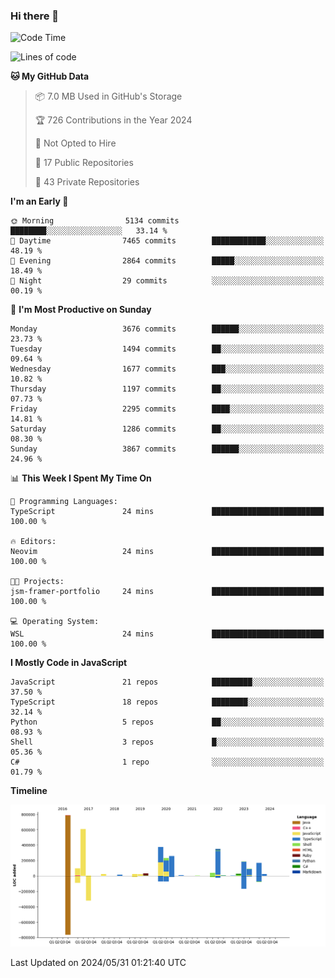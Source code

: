 ### Hi there 👋

<!--
**Clumsy-Coder/Clumsy-Coder** is a ✨ _special_ ✨ repository because its `README.md` (this file) appears on your GitHub profile.

Here are some ideas to get you started:

- 🔭 I’m currently working on ...
- 🌱 I’m currently learning ...
- 👯 I’m looking to collaborate on ...
- 🤔 I’m looking for help with ...
- 💬 Ask me about ...
- 📫 How to reach me: ...
- 😄 Pronouns: ...
- ⚡ Fun fact: ...
-->

<!-- anmol098/waka-readme-stats -->
<!--START_SECTION:waka-->
![Code Time](http://img.shields.io/badge/Code%20Time-793%20hrs%2034%20mins-blue)

![Lines of code](https://img.shields.io/badge/From%20Hello%20World%20I%27ve%20Written-3.4%20million%20lines%20of%20code-blue)

**🐱 My GitHub Data** 

> 📦 7.0 MB Used in GitHub's Storage 
 > 
> 🏆 726 Contributions in the Year 2024
 > 
> 🚫 Not Opted to Hire
 > 
> 📜 17 Public Repositories 
 > 
> 🔑 43 Private Repositories 
 > 
**I'm an Early 🐤** 

```text
🌞 Morning                5134 commits        ████████░░░░░░░░░░░░░░░░░   33.14 % 
🌆 Daytime                7465 commits        ████████████░░░░░░░░░░░░░   48.19 % 
🌃 Evening                2864 commits        █████░░░░░░░░░░░░░░░░░░░░   18.49 % 
🌙 Night                  29 commits          ░░░░░░░░░░░░░░░░░░░░░░░░░   00.19 % 
```
📅 **I'm Most Productive on Sunday** 

```text
Monday                   3676 commits        ██████░░░░░░░░░░░░░░░░░░░   23.73 % 
Tuesday                  1494 commits        ██░░░░░░░░░░░░░░░░░░░░░░░   09.64 % 
Wednesday                1677 commits        ███░░░░░░░░░░░░░░░░░░░░░░   10.82 % 
Thursday                 1197 commits        ██░░░░░░░░░░░░░░░░░░░░░░░   07.73 % 
Friday                   2295 commits        ████░░░░░░░░░░░░░░░░░░░░░   14.81 % 
Saturday                 1286 commits        ██░░░░░░░░░░░░░░░░░░░░░░░   08.30 % 
Sunday                   3867 commits        ██████░░░░░░░░░░░░░░░░░░░   24.96 % 
```


📊 **This Week I Spent My Time On** 

```text
💬 Programming Languages: 
TypeScript               24 mins             █████████████████████████   100.00 % 

🔥 Editors: 
Neovim                   24 mins             █████████████████████████   100.00 % 

🐱‍💻 Projects: 
jsm-framer-portfolio     24 mins             █████████████████████████   100.00 % 

💻 Operating System: 
WSL                      24 mins             █████████████████████████   100.00 % 
```

**I Mostly Code in JavaScript** 

```text
JavaScript               21 repos            █████████░░░░░░░░░░░░░░░░   37.50 % 
TypeScript               18 repos            ████████░░░░░░░░░░░░░░░░░   32.14 % 
Python                   5 repos             ██░░░░░░░░░░░░░░░░░░░░░░░   08.93 % 
Shell                    3 repos             █░░░░░░░░░░░░░░░░░░░░░░░░   05.36 % 
C#                       1 repo              ░░░░░░░░░░░░░░░░░░░░░░░░░   01.79 % 
```



**Timeline**

![Lines of Code chart](https://raw.githubusercontent.com/Clumsy-Coder/Clumsy-Coder/main/assets/bar_graph.png)


 Last Updated on 2024/05/31 01:21:40 UTC
<!--END_SECTION:waka-->
